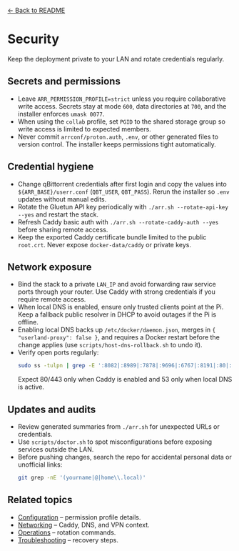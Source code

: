 [← Back to README](../README.md)

# Security

Keep the deployment private to your LAN and rotate credentials regularly.

## Secrets and permissions
- Leave `ARR_PERMISSION_PROFILE=strict` unless you require collaborative write access. Secrets stay at mode `600`, data directories at `700`, and the installer enforces `umask 0077`.
- When using the `collab` profile, set `PGID` to the shared storage group so write access is limited to expected members.
- Never commit `arrconf/proton.auth`, `.env`, or other generated files to version control. The installer keeps permissions tight automatically.

## Credential hygiene
- Change qBittorrent credentials after first login and copy the values into `${ARR_BASE}/userr.conf` (`QBT_USER`, `QBT_PASS`). Rerun the installer so `.env` updates without manual edits.
- Rotate the Gluetun API key periodically with `./arr.sh --rotate-api-key --yes` and restart the stack.
- Refresh Caddy basic auth with `./arr.sh --rotate-caddy-auth --yes` before sharing remote access.
- Keep the exported Caddy certificate bundle limited to the public `root.crt`. Never expose `docker-data/caddy` or private keys.

## Network exposure
- Bind the stack to a private `LAN_IP` and avoid forwarding raw service ports through your router. Use Caddy with strong credentials if you require remote access.
- When local DNS is enabled, ensure only trusted clients point at the Pi. Keep a fallback public resolver in DHCP to avoid outages if the Pi is offline.
- Enabling local DNS backs up `/etc/docker/daemon.json`, merges in `{ "userland-proxy": false }`, and requires a Docker restart before the change applies (use `scripts/host-dns-rollback.sh` to undo it).
- Verify open ports regularly:
  ```bash
  sudo ss -tulpn | grep -E ':8082|:8989|:7878|:9696|:6767|:8191|:80|:443|:53'
  ```
  Expect 80/443 only when Caddy is enabled and 53 only when local DNS is active.

## Updates and audits
- Review generated summaries from `./arr.sh` for unexpected URLs or credentials.
- Use `scripts/doctor.sh` to spot misconfigurations before exposing services outside the LAN.
- Before pushing changes, search the repo for accidental personal data or unofficial links:
  ```bash
  git grep -nE '(yourname|@|home\\.local)'
  ```

## Related topics
- [Configuration](configuration.md) – permission profile details.
- [Networking](networking.md) – Caddy, DNS, and VPN context.
- [Operations](operations.md) – rotation commands.
- [Troubleshooting](troubleshooting.md) – recovery steps.
